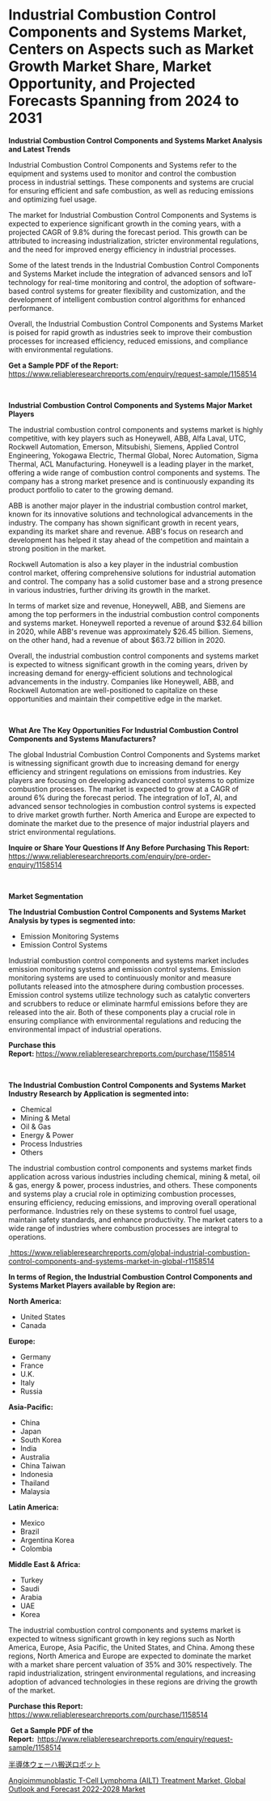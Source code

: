 <p><h1>Industrial Combustion Control Components and Systems Market, Centers on Aspects such as Market Growth Market Share, Market Opportunity, and Projected Forecasts Spanning from 2024 to 2031</h1></p><p><strong>Industrial Combustion Control Components and Systems Market Analysis and Latest Trends</strong></p>
<p><p>Industrial Combustion Control Components and Systems refer to the equipment and systems used to monitor and control the combustion process in industrial settings. These components and systems are crucial for ensuring efficient and safe combustion, as well as reducing emissions and optimizing fuel usage.</p><p>The market for Industrial Combustion Control Components and Systems is expected to experience significant growth in the coming years, with a projected CAGR of 9.8% during the forecast period. This growth can be attributed to increasing industrialization, stricter environmental regulations, and the need for improved energy efficiency in industrial processes.</p><p>Some of the latest trends in the Industrial Combustion Control Components and Systems Market include the integration of advanced sensors and IoT technology for real-time monitoring and control, the adoption of software-based control systems for greater flexibility and customization, and the development of intelligent combustion control algorithms for enhanced performance.</p><p>Overall, the Industrial Combustion Control Components and Systems Market is poised for rapid growth as industries seek to improve their combustion processes for increased efficiency, reduced emissions, and compliance with environmental regulations.</p></p>
<p><strong>Get a Sample PDF of the Report:&nbsp;</strong> <a href="https://www.reliableresearchreports.com/enquiry/request-sample/1158514">https://www.reliableresearchreports.com/enquiry/request-sample/1158514</a></p>
<p>&nbsp;</p>
<p><strong>Industrial Combustion Control Components and Systems Major Market Players</strong></p>
<p><p>The industrial combustion control components and systems market is highly competitive, with key players such as Honeywell, ABB, Alfa Laval, UTC, Rockwell Automation, Emerson, Mitsubishi, Siemens, Applied Control Engineering, Yokogawa Electric, Thermal Global, Norec Automation, Sigma Thermal, ACL Manufacturing. Honeywell is a leading player in the market, offering a wide range of combustion control components and systems. The company has a strong market presence and is continuously expanding its product portfolio to cater to the growing demand.</p><p>ABB is another major player in the industrial combustion control market, known for its innovative solutions and technological advancements in the industry. The company has shown significant growth in recent years, expanding its market share and revenue. ABB's focus on research and development has helped it stay ahead of the competition and maintain a strong position in the market.</p><p>Rockwell Automation is also a key player in the industrial combustion control market, offering comprehensive solutions for industrial automation and control. The company has a solid customer base and a strong presence in various industries, further driving its growth in the market.</p><p>In terms of market size and revenue, Honeywell, ABB, and Siemens are among the top performers in the industrial combustion control components and systems market. Honeywell reported a revenue of around $32.64 billion in 2020, while ABB's revenue was approximately $26.45 billion. Siemens, on the other hand, had a revenue of about $63.72 billion in 2020.</p><p>Overall, the industrial combustion control components and systems market is expected to witness significant growth in the coming years, driven by increasing demand for energy-efficient solutions and technological advancements in the industry. Companies like Honeywell, ABB, and Rockwell Automation are well-positioned to capitalize on these opportunities and maintain their competitive edge in the market.</p></p>
<p>&nbsp;</p>
<p><strong>What Are The Key Opportunities For Industrial Combustion Control Components and Systems Manufacturers?</strong></p>
<p><p>The global Industrial Combustion Control Components and Systems market is witnessing significant growth due to increasing demand for energy efficiency and stringent regulations on emissions from industries. Key players are focusing on developing advanced control systems to optimize combustion processes. The market is expected to grow at a CAGR of around 6% during the forecast period. The integration of IoT, AI, and advanced sensor technologies in combustion control systems is expected to drive market growth further. North America and Europe are expected to dominate the market due to the presence of major industrial players and strict environmental regulations.</p></p>
<p><strong>Inquire or Share Your Questions If Any Before Purchasing This Report:</strong> <a href="https://www.reliableresearchreports.com/enquiry/pre-order-enquiry/1158514">https://www.reliableresearchreports.com/enquiry/pre-order-enquiry/1158514</a></p>
<p>&nbsp;</p>
<p><strong>Market Segmentation</strong></p>
<p><strong>The Industrial Combustion Control Components and Systems Market Analysis by types is segmented into:</strong></p>
<p><ul><li>Emission Monitoring Systems</li><li>Emission Control Systems</li></ul></p>
<p><p>Industrial combustion control components and systems market includes emission monitoring systems and emission control systems. Emission monitoring systems are used to continuously monitor and measure pollutants released into the atmosphere during combustion processes. Emission control systems utilize technology such as catalytic converters and scrubbers to reduce or eliminate harmful emissions before they are released into the air. Both of these components play a crucial role in ensuring compliance with environmental regulations and reducing the environmental impact of industrial operations.</p></p>
<p><strong>Purchase this Report:&nbsp;</strong><a href="https://www.reliableresearchreports.com/purchase/1158514">https://www.reliableresearchreports.com/purchase/1158514</a></p>
<p>&nbsp;</p>
<p><strong>The Industrial Combustion Control Components and Systems Market Industry Research by Application is segmented into:</strong></p>
<p><ul><li>Chemical</li><li>Mining & Metal</li><li>Oil & Gas</li><li>Energy & Power</li><li>Process Industries</li><li>Others</li></ul></p>
<p><p>The industrial combustion control components and systems market finds application across various industries including chemical, mining & metal, oil & gas, energy & power, process industries, and others. These components and systems play a crucial role in optimizing combustion processes, ensuring efficiency, reducing emissions, and improving overall operational performance. Industries rely on these systems to control fuel usage, maintain safety standards, and enhance productivity. The market caters to a wide range of industries where combustion processes are integral to operations.</p></p>
<p><a href="https://www.reliableresearchreports.com/global-industrial-combustion-control-components-and-systems-market-in-global-r1158514">&nbsp;https://www.reliableresearchreports.com/global-industrial-combustion-control-components-and-systems-market-in-global-r1158514</a></p>
<p><strong>In terms of Region, the Industrial Combustion Control Components and Systems Market Players available by Region are:</strong></p>
<p>
    <p> <strong> North America: </strong>
        <ul>
            <li>United States</li>
            <li>Canada</li>
        </ul>
        </p> 
    <p> <strong> Europe: </strong>
        <ul>
            <li>Germany</li>
            <li>France</li>
            <li>U.K.</li>
            <li>Italy</li>
            <li>Russia</li>
        </ul>
        </p> 
    <p> <strong> Asia-Pacific: </strong>
        <ul>
            <li>China</li>
            <li>Japan</li>
            <li>South Korea</li>
            <li>India</li>
            <li>Australia</li>
            <li>China Taiwan</li>
            <li>Indonesia</li>
            <li>Thailand</li>
            <li>Malaysia</li>
        </ul>
        </p> 
    <p> <strong> Latin America: </strong>
        <ul>
            <li>Mexico</li>
            <li>Brazil</li>
            <li>Argentina Korea</li>
            <li>Colombia</li>
        </ul>
        </p> 
    <p> <strong> Middle East & Africa: </strong>
        <ul>
            <li>Turkey</li>
            <li>Saudi</li>
            <li>Arabia</li>
            <li>UAE</li>
            <li>Korea</li>
        </ul>
    </p>
    </p>
<p><p>The industrial combustion control components and systems market is expected to witness significant growth in key regions such as North America, Europe, Asia Pacific, the United States, and China. Among these regions, North America and Europe are expected to dominate the market with a market share percent valuation of 35% and 30% respectively. The rapid industrialization, stringent environmental regulations, and increasing adoption of advanced technologies in these regions are driving the growth of the market.</p></p>
<p><strong>Purchase this Report: </strong><a href="https://www.reliableresearchreports.com/purchase/1158514">https://www.reliableresearchreports.com/purchase/1158514</a></p>
<p>&nbsp;<strong>Get a Sample PDF of the Report:&nbsp;&nbsp;</strong><a href="https://www.reliableresearchreports.com/enquiry/request-sample/1158514">https://www.reliableresearchreports.com/enquiry/request-sample/1158514</a></p>
<p><strong></strong></p>
<p><p><a href="https://github.com/NikitaBruen/Market-Research-Report-List-2/blob/main/1839390123161.md">半導体ウェーハ搬送ロボット</a></p><p><a href="https://github.com/mdinislamsheik/Market-Research-Report-List-1/blob/main/angioimmunoblastic-t-cell-lymphoma-ailt-treatment-market-global-outlook-and-forecast-2022-2028-market.md">Angioimmunoblastic T-Cell Lymphoma (AILT) Treatment Market, Global Outlook and Forecast 2022-2028 Market</a></p></p>
